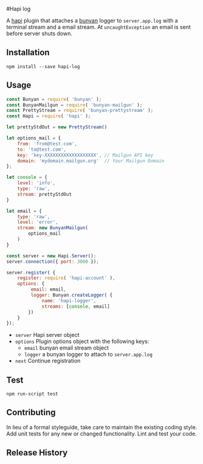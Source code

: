 #Hapi log

A [hapi](https://www.npmjs.com/package/hapi) plugin that attaches a [bunyan](https://www.npmjs.com/package/bunyan) logger to `server.app.log`
 with a terminal stream and a email stream. At `uncaughtException` an email is sent
before server shuts down.

## Installation

`npm install --save hapi-log`

## Usage
```js
const Bunyan = require( 'bunyan' );
const BunyanMailgun = require( 'bunyan-mailgun' );
const PrettyStream = require( 'bunyan-prettystream' );
const Hapi = require( 'hapi' );

let prettyStdOut = new PrettyStream()

let options_mail = {
    from: 'from@test.com',
    to: 'to@test.com',
    key: 'key-XXXXXXXXXXXXXXXXXXX', // Mailgun API key
    domain: 'mydomain.mailgun.org'  // Your Mailgun Domain
};

let console = {
    level: 'info',
    type: 'raw',
    stream: prettyStdOut
}

let email = {
    type: 'raw',
    level: 'error',
    stream: new BunyanMailgun(
        options_mail
    )
}

const server = new Hapi.Server();
server.connection({ port: 3000 });

server.register( {
    register: require( 'hapi-account' ),
    options: {
         email: email,
         logger: Bunyan.createLogger( {
             name: 'hapi-logger',
             streams: [console, email]
        })    
    }
});
```

- `server` Hapi server object
- `options` Plugin options object with the following keys:
  - `email` bunyan email stream object
  - `logger` a bunyan logger to attach to `server.app.log`
- `next` Continue registration

## Test

`npm run-script test` 

## Contributing

In lieu of a formal styleguide, take care to maintain the existing coding style. Add unit tests for any new or changed 
functionality. Lint and test your code.

## Release History